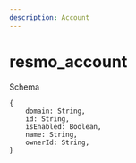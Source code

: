 ```yaml
---
description: Account
---
```


# resmo_account

Schema
```
{
	domain: String,
	id: String,
	isEnabled: Boolean,
	name: String,
	ownerId: String,
}
```
